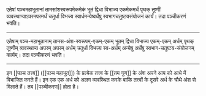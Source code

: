 एतेषां पञ्चमहाभूतानां तामसांशस्वरूपमेकमेकं भूतं द्विधा विभाज्य एकमेकमर्धं पृथक् तूष्णीं व्यवस्थाप्याऽपरमपरमर्धं चतुर्धा विभज्य स्वार्धमन्येष्वर्धेषु स्वभागचतुष्टयसंयोजनं कार्यं। तदा पञ्चीकरणं भवति।

---

एतेषाम् पञ्च-महाभूतानाम् तामस-अंश-स्वरूपम्-एकम्-एकम् भूतम् द्विधा विभाज्य एकम्-एकम् अर्धम् पृथक् तूष्णीम् व्यवस्थाप्य अपरम् अपरम् अर्धम् चतुर्धा विभज्य स्व-अर्धम् अन्येषु अर्धेषु स्वभाग-चतुष्टय-संयोजनम् कार्यम्। तदा पञ्चीकरणं भवति।

---

इन [[पञ्च तत्त्व]] ([[पञ्च महाभूत]]) के प्रत्येक तत्त्व के [[तम गुण]] के अंश अपने आप को आधे में विभाजित करते हैं। इन एक एक अर्ध को अलग व्यवस्थित करके बाकि तत्त्वों के दूसरे अर्ध के चौथे अंश से मिलाते हैं। तब [[पञ्चीकरण]] होता है।